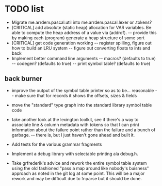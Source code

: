 # TODO list
- Migrate me.arrdem.pascal.util into me.arrdem.pascal.lexer or .tokens?
- [CRITICAL] add absolute (static heap) allocation for VAR variables. Be able
  to compute the heap address of a value via (addrof).
  -- provide this by making each (program) generate a heap structure of some sort
- [CRITICAL] get code generation working
  -- register spilling, figure out how to build an LRU system
  -- figure out converting floats to ints and back
- Implement better command line arguments
  -- macros? (defaults to true)
  -- codegen? (defaults to true)
  -- print symbol table? (defaults to true)

## back burner
- improve the output of the symbol table printer so as to be... reasonable
  -- make sure that for records it shows the offsets, sizes & fields

- move the "standard" type graph into the standard library symbol table code

- take another look at the lexington toolkit, see if there's a way to
  associate line & column metadata with tokens so that I can print information
  about the failure point rather than the failure and a bunch of garbage.
  -- there is, but I just haven't gone ahead and built it.

- Add tests for the various grammar fragments

- Implement a debug library with selectable printing ala debug.h.

- Take grfrederik's advice and rework the entire symbol table system using the
  old fashioned "pass a map around like nobody's buisness" approach as noted in
  the git log at some point. This will be a major rework and may be difficult
  due to fnparse but it should be done.
